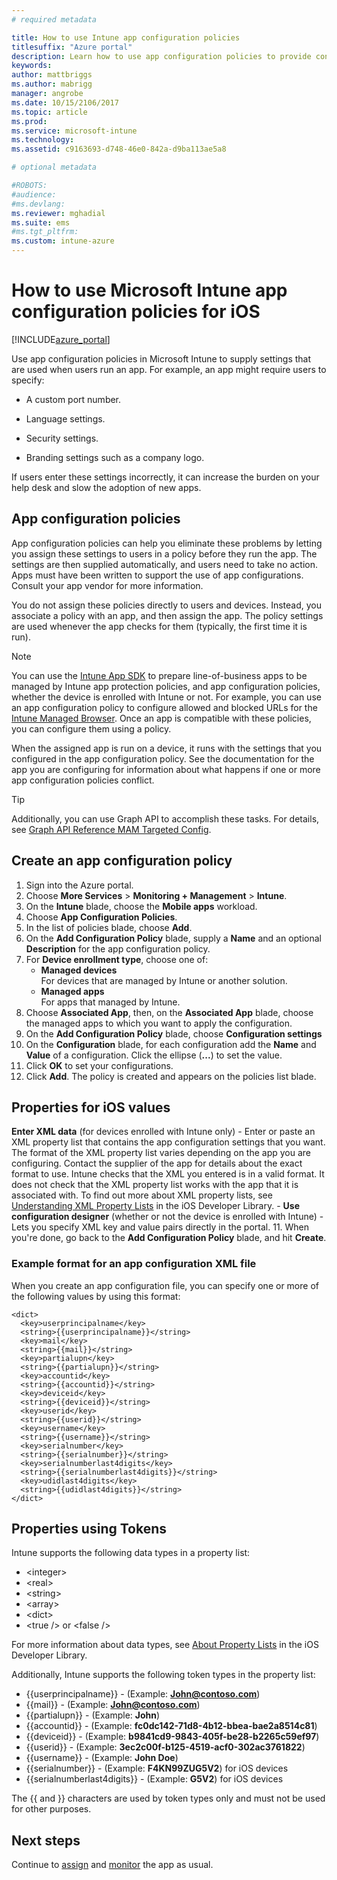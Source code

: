 ```yaml
---
# required metadata

title: How to use Intune app configuration policies
titlesuffix: "Azure portal"
description: Learn how to use app configuration policies to provide configuration data to an iOS app when it is run."
keywords:
author: mattbriggs
ms.author: mabrigg
manager: angrobe
ms.date: 10/15/2106/2017
ms.topic: article
ms.prod:
ms.service: microsoft-intune
ms.technology:
ms.assetid: c9163693-d748-46e0-842a-d9ba113ae5a8

# optional metadata

#ROBOTS:
#audience:
#ms.devlang:
ms.reviewer: mghadial
ms.suite: ems
#ms.tgt_pltfrm:
ms.custom: intune-azure
---
```


# How to use Microsoft Intune app configuration policies for iOS

[!INCLUDE[azure_portal](./includes/azure_portal.md)]

Use app configuration policies in Microsoft Intune to supply settings that are used when users run an app. For example, an app might require users to specify:

-   A custom port number.

-   Language settings.

-   Security settings.

-   Branding settings such as a company logo.

If users enter these settings incorrectly, it can increase the burden on your help desk and slow the adoption of new apps.

## App configuration policies

App configuration policies can help you eliminate these problems by letting you assign these settings to users in a policy before they run the app. The settings are then supplied automatically, and users need to take no action. Apps must have been written to support the use of app configurations. Consult your app vendor for more information.

You do not assign these policies directly to users and devices. Instead, you associate a policy with an app, and then assign the app. The policy settings are used whenever the app checks for them (typically, the first time it is run).

>[!Note]
>You can use the [Intune App SDK](https://docs.microsoft.com/intune/app-sdk-ios) to prepare line-of-business apps to be managed by Intune app protection policies, and app configuration policies, whether the device is enrolled with Intune or not. For example, you can use an app configuration policy to configure allowed and blocked URLs for the [Intune Managed Browser](app-configuration-managed-browser.md). Once an app is compatible with these policies, you can configure them using a policy.

When the assigned app is run on a device, it runs with the settings that you configured in the app configuration policy.
See the documentation for the app you are configuring for information about what happens if one or more app configuration policies conflict.

>[!Tip]
>Additionally, you can use Graph API to accomplish these tasks. For details, see [Graph API Reference MAM Targeted Config](https://graph.microsoft.io/docs/api-reference/beta/api/intune_mam_targetedmanagedappconfiguration_create).


## Create an app configuration policy
1.	Sign into the Azure portal.
2.	Choose **More Services** > **Monitoring + Management** > **Intune**.
3.	On the **Intune** blade, choose the **Mobile apps** workload.
4.	Choose **App Configuration Policies**.
5.	In the list of policies blade, choose **Add**.
6.	On the **Add Configuration Policy** blade, supply a **Name** and an optional **Description** for the app configuration policy.
7.	For **Device enrollment type**, choose one of:
	- **Managed devices**  
	    For devices that are managed by Intune or another solution.
	- **Managed apps**  
	    For apps that managed by Intune.
9.	Choose **Associated App**, then, on the **Associated App** blade, choose the managed apps to which you want to apply the configuration.
10.	On the **Add Configuration Policy** blade, choose **Configuration settings**
11. On the **Configuration** blade, for each configuration add the **Name** and **Value** of a configuration. Click the ellipse (**...**) to set the value.  
12. Click **OK** to set your configurations.
13. Click **Add**. The policy is created and appears on the policies list blade.

## Properties for iOS values

**Enter XML data** (for devices enrolled with Intune only) - Enter or paste an XML property list that contains the app configuration settings that you want. The format of the XML property list varies depending on the app you are configuring. Contact the supplier of the app for details about the exact format to use.
Intune checks that the XML you entered is in a valid format. It does not check that the XML property list works with the app that it is associated with.
To find out more about XML property lists, see [Understanding XML Property Lists](https://developer.apple.com/library/ios/documentation/Cocoa/Conceptual/PropertyLists/UnderstandXMLPlist/UnderstandXMLPlist.html) in the iOS Developer Library.
	- **Use configuration designer** (whether or not the device is enrolled with Intune) - Lets you specify XML key and value pairs directly in the portal.
11.	When you're done, go back to the **Add Configuration Policy** blade, and hit **Create**.

### Example format for an app configuration XML file
When you create an app configuration file, you can specify one or more of the following values by using this format:

```
<dict>
  <key>userprincipalname</key>
  <string>{{userprincipalname}}</string>
  <key>mail</key>
  <string>{{mail}}</string>
  <key>partialupn</key>
  <string>{{partialupn}}</string>
  <key>accountid</key>
  <string>{{accountid}}</string>
  <key>deviceid</key>
  <string>{{deviceid}}</string>
  <key>userid</key>
  <string>{{userid}}</string>
  <key>username</key>
  <string>{{username}}</string>
  <key>serialnumber</key>
  <string>{{serialnumber}}</string>
  <key>serialnumberlast4digits</key>
  <string>{{serialnumberlast4digits}}</string>
  <key>udidlast4digits</key>
  <string>{{udidlast4digits}}</string>
</dict>

```



## Properties using Tokens

Intune supports the following data types in a property list:

- &lt;integer&gt;
- &lt;real&gt;
- &lt;string&gt;
- &lt;array&gt;
- &lt;dict&gt;
- &lt;true /&gt; or &lt;false /&gt;

For more information about data types, see [About Property Lists](https://developer.apple.com/library/ios/documentation/Cocoa/Conceptual/PropertyLists/AboutPropertyLists/AboutPropertyLists.html) in the iOS Developer Library.

Additionally, Intune supports the following token types in the property list:
- \{\{userprincipalname\}\} - (Example: **John@contoso.com**)
- \{\{mail\}\} - (Example: **John@contoso.com**)
- \{\{partialupn\}\} - (Example: **John**)
- \{\{accountid\}\} - (Example: **fc0dc142-71d8-4b12-bbea-bae2a8514c81**)
- \{\{deviceid\}\} - (Example: **b9841cd9-9843-405f-be28-b2265c59ef97**)
- \{\{userid\}\} - (Example: **3ec2c00f-b125-4519-acf0-302ac3761822**)
- \{\{username\}\} - (Example: **John Doe**)
- \{\{serialnumber\}\} - (Example: **F4KN99ZUG5V2**) for iOS devices
- \{\{serialnumberlast4digits\}\} - (Example: **G5V2**) for iOS devices

The \{\{ and \}\} characters are used by token types only and must not be used for other purposes.

## Next steps

Continue to [assign](apps-deploy.md) and [monitor](apps-monitor.md) the app as usual.